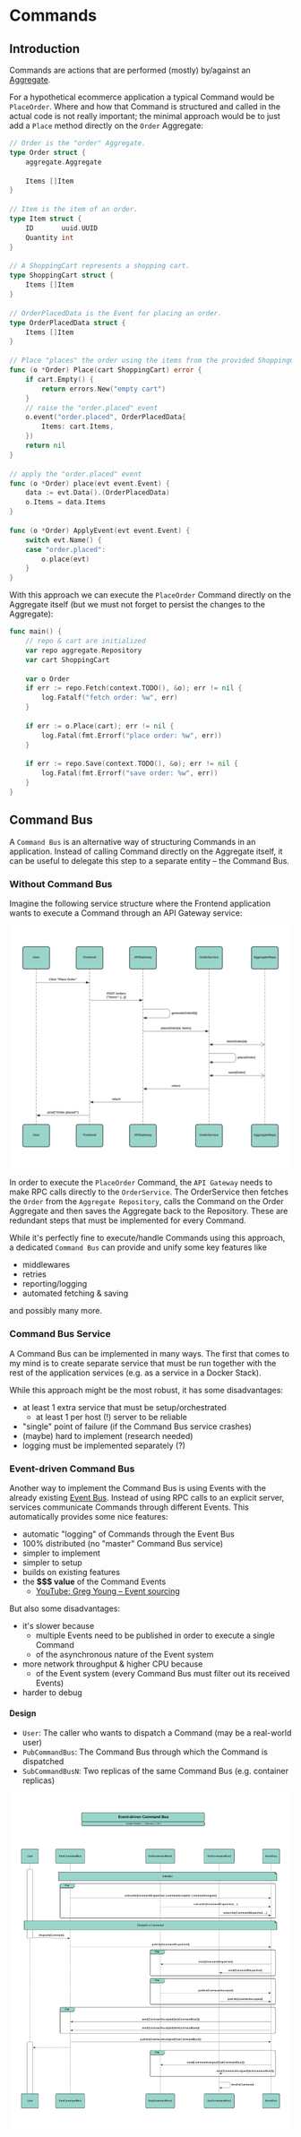 # Commands

## Introduction

Commands are actions that are performed (mostly) by/against an
[Aggregate](./aggregates.md).

For a hypothetical ecommerce application a typical
Command would be `PlaceOrder`. Where and how that Command is structured and
called in the actual code is not really important; the minimal approach would be
to just add a `Place` method directly on the `Order` Aggregate:

```go
// Order is the "order" Aggregate.
type Order struct {
    aggregate.Aggregate

    Items []Item
}

// Item is the item of an order.
type Item struct {
    ID       uuid.UUID
    Quantity int
}

// A ShoppingCart represents a shopping cart.
type ShoppingCart struct {
    Items []Item
}

// OrderPlacedData is the Event for placing an order.
type OrderPlacedData struct {
    Items []Item
}

// Place "places" the order using the items from the provided ShoppingCart.
func (o *Order) Place(cart ShoppingCart) error {
    if cart.Empty() {
        return errors.New("empty cart")
    }
    // raise the "order.placed" event
    o.event("order.placed", OrderPlacedData{
        Items: cart.Items,
    })
    return nil
}

// apply the "order.placed" event
func (o *Order) place(evt event.Event) {
    data := evt.Data().(OrderPlacedData)
    o.Items = data.Items
}

func (o *Order) ApplyEvent(evt event.Event) {
    switch evt.Name() {
    case "order.placed":
        o.place(evt)
    }
}
```

With this approach we can execute the `PlaceOrder` Command directly on the
Aggregate itself (but we must not forget to persist the changes to the
Aggregate):

```go
func main() {
    // repo & cart are initialized
    var repo aggregate.Repository
    var cart ShoppingCart

    var o Order
    if err := repo.Fetch(context.TODO(), &o); err != nil {
        log.Fatalf("fetch order: %w", err)
    }

    if err := o.Place(cart); err != nil {
        log.Fatal(fmt.Errorf("place order: %w", err))
    }

    if err := repo.Save(context.TODO(), &o); err != nil {
        log.Fatal(fmt.Errorf("save order: %w", err))
    }
}
```

## Command Bus

A `Command Bus` is an alternative way of structuring Commands in an application.
Instead of calling Command directly on the Aggregate itself, it can be useful to
delegate this step to a separate entity – the Command Bus.

### Without Command Bus

Imagine the following service structure where the Frontend application wants to
execute a Command through an API Gateway service:

<div style="background: #fff; border-radius: 8px; padding: 1rem;">

![Dispatch Command without Bus](../assets/img/dispatch-command-without-bus.svg)
</div>

In order to execute the `PlaceOrder` Command, the `API Gateway` needs to make
RPC calls directly to the `OrderService`. The OrderService then fetches the
`Order` from the `Aggregate Repository`, calls the Command on the Order
Aggregate and then saves the Aggregate back to the Repository. These are
redundant steps that must be implemented for every Command.

While it's perfectly fine to execute/handle Commands using this approach, a
dedicated `Command Bus` can provide and unify some key features like

- middlewares
- retries
- reporting/logging
- automated fetching & saving

and possibly many more.

### Command Bus Service

A Command Bus can be implemented in many ways. The first that comes to my mind
is to create separate service that must be run together with the rest of the
application services (e.g. as a service in a Docker Stack).

While this approach might be the most robust, it has some disadvantages:

- at least 1 extra service that must be setup/orchestrated
  - at least 1 per host (!) server to be reliable
- "single" point of failure (if the Command Bus service crashes)
- (maybe) hard to implement (research needed)
- logging must be implemented separately (?)

### Event-driven Command Bus

Another way to implement the Command Bus is using Events with the already
existing [Event Bus](./events.md#event-bus). Instead of using RPC calls to an
explicit server, services communicate Commands through different Events. This
automatically provides some nice features:

- automatic "logging" of Commands through the Event Bus
- 100% distributed (no "master" Command Bus service)
- simpler to implement
- simpler to setup
- builds on existing features
- the **$$$ value** of the Command Events 
  - [YouTube: Greg Young – Event sourcing](https://www.youtube.com/watch?v=I3uH3iiiDqY)

But also some disadvantages:

- it's slower because
  - multiple Events need to be published in order to execute a single Command
  - of the asynchronous nature of the Event system
- more network throughput & higher CPU because
  - of the Event system (every Command Bus must filter out its received Events)
- harder to debug

#### Design

- `User`: The caller who wants to dispatch a Command (may be a real-world user)
- `PubCommandBus`: The Command Bus through which the Command is dispatched
- `SubCommandBusN`: Two replicas of the same Command Bus (e.g. container replicas)

<div style="background: #fff; border-radius: 8px; padding: 1rem;">

![Event-driven Command Bus](../assets/img/command-bus.svg)
</div>
